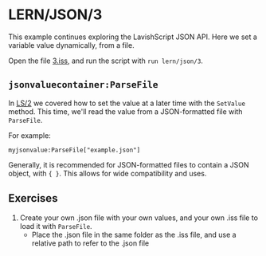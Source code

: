 # LERN/JSON/3
This example continues exploring the LavishScript JSON API. Here we set a variable value dynamically, from a file.

Open the file [3.iss](3.iss), and run the script with ```run lern/json/3```.

## ```jsonvaluecontainer:ParseFile```

In [LS/2](2.md) we covered how to set the value at a later time with the ```SetValue``` method. This time, we'll read the value from a JSON-formatted file with ```ParseFile```.

For example:
```
myjsonvalue:ParseFile["example.json"]
```

Generally, it is recommended for JSON-formatted files to contain a JSON object, with ```{ }```. This allows for wide compatibility and uses.

## Exercises

1. Create your own .json file with your own values, and your own .iss file to load it with ```ParseFile```. 
   * Place the .json file in the same folder as the .iss file, and use a relative path to refer to the .json file
